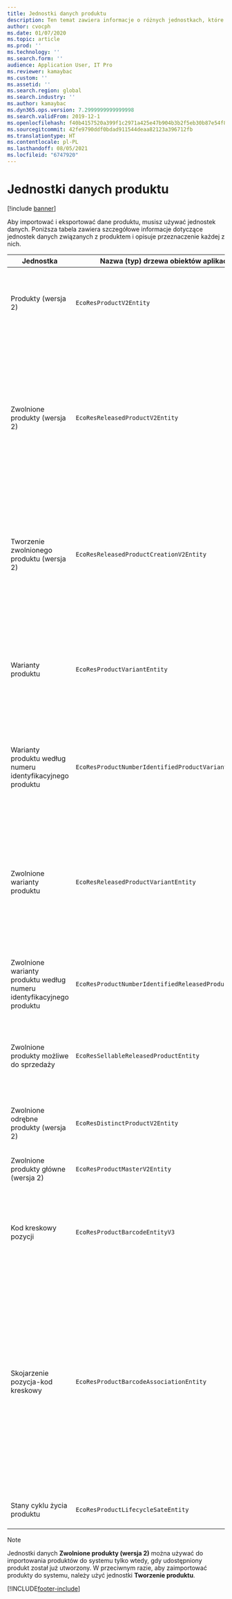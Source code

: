 ```yaml
---
title: Jednostki danych produktu
description: Ten temat zawiera informacje o różnych jednostkach, które mogą być używane do importowania i eksportowania danych produktu.
author: cvocph
ms.date: 01/07/2020
ms.topic: article
ms.prod: ''
ms.technology: ''
ms.search.form: ''
audience: Application User, IT Pro
ms.reviewer: kamaybac
ms.custom: ''
ms.assetid: ''
ms.search.region: global
ms.search.industry: ''
ms.author: kamaybac
ms.dyn365.ops.version: 7.2999999999999998
ms.search.validFrom: 2019-12-1
ms.openlocfilehash: f40b4157520a399f1c2971a425e47b904b3b2f5eb30b87e54f8b810647bcdaeb
ms.sourcegitcommit: 42fe9790ddf0bdad911544deaa82123a396712fb
ms.translationtype: HT
ms.contentlocale: pl-PL
ms.lasthandoff: 08/05/2021
ms.locfileid: "6747920"
---
```

# <a name="product-data-entities"></a>Jednostki danych produktu

[!include [banner](../includes/banner.md)]

Aby importować i eksportować dane produktu, musisz używać jednostek danych. Poniższa tabela zawiera szczegółowe informacje dotyczące jednostek danych związanych z produktem i opisuje przeznaczenie każdej z nich.

| Jednostka | Nazwa (typ) drzewa obiektów aplikacji (AOT) | Notatki |
|--------|-------------------------------------------|-------|
| Produkty (wersja 2) | `EcoResProductV2Entity` | Ta jednostka jest używana do importowania i eksportowania produktów udostępnionych: odrębnych produktów i produktów głównych. Pozwala na aktualizacje. Nie obsługuje operacji SQL opartych na zestawie. Jest włączona dla protokołu Open Data Protocol (OData). |
| Zwolnione produkty (wersja 2) | `EcoResReleasedProductV2Entity` | Ta jednostka jest używana do importowania i eksportowania zwolnionych produktów udostępnionych: odrębnych produktów i produktów głównych. Pozwala na aktualizacje. Wymaga, aby udostępniony produkt został już utworzony. Po zaimportowaniu nowego zwolnionego produktu następuje zwolnienie produktu udostępnionego. Istnieją również oddzielne jednostki, które mogą być używane do importowania i eksportowania zwolnionych produktów głównych oraz zwolnionych odrębnych wariantów. Ta jednostka nie obsługuje operacji SQL na podstawie zestawu ani operacji usuwania. Jest włączona dla protokołu OData. |
| Tworzenie zwolnionego produktu (wersja 2) | `EcoResReleasedProductCreationV2Entity` | Ta jednostka jest używana do importowania produktów udostępnionych i produktów zwolnionych w jednym kroku. Mimo że obsługuje ona operacje eksportu, to użycie nie jest zalecane, ponieważ celem jednostki jest tworzenie produktu. Nie obsługuje aktualizacji. Obsługuje ograniczony zestaw pól (pola, które są dostępne w oknie dialogowym tworzenia produktu). Nie obsługuje operacji SQL opartych na zestawie. Nie jest ujawniana za pośrednictwem protokołu OData. |
| Warianty produktu | `EcoResProductVariantEntity` | Ta jednostka jest używana do importowania i eksportowania udostępnionych wariantów produktu. Pozwala na aktualizacje. Wymaga, aby wartości wymiarów zostały już utworzone. Kluczem integracji jest produkt główny oraz wymiary produktu. Ta jednostka nie obsługuje operacji SQL opartych na zestawie. Jest włączona dla protokołu OData. Obsługuje operacje usuwania. Nie można jej rozszerzyć przez dodanie nowych wymiarów produktu. |
| Warianty produktu według numeru identyfikacyjnego produktu | `EcoResProductNumberIdentifiedProductVariantEntity` | Ta jednostka jest używana do importowania i eksportowania udostępnionych wariantów produktu. Pozwala na aktualizacje. Wymaga, aby wartości wymiarów zostały już utworzone. Kluczem integracji jest numer produktu (a klucz integracji dla jednostki **Warianty produktu** jest produkt główny plus wymiary produktu). |
| Zwolnione warianty produktu | `EcoResReleasedProductVariantEntity` | Ta jednostka jest używana do importowania i eksportowania zwolnionych wariantów produktu. Pozwala na aktualizacje. Wymaga, aby udostępnione warianty produktu zostały już utworzone. Po zaimportowaniu nowego zwolnionego wariantu produktu następuje zwolnienie udostępnionego wariantu produktu. Ta jednostka nie obsługuje operacji SQL opartych na zestawie. Jest włączona dla protokołu OData. Mimo że obsługuje operacje usuwania, to użycie obecnie powoduje uszkodzenie danych z powodu usterki bieżącej platformy. Tej jednostki nie można rozszerzyć przez dodanie nowych wymiarów produktu. |
| Zwolnione warianty produktu według numeru identyfikacyjnego produktu | `EcoResProductNumberIdentifiedReleasedProductVariantEntity` | Ta jednostka przypomina jednostkę **Zwolnione warianty produktu**, ale kluczem integracji jest numer produktu, a nie produkt główny plus wymiary produktu. Można ją rozszerzyć przez dodanie nowych wymiarów produktu. |
| Zwolnione produkty możliwe do sprzedaży | `EcoResSellableReleasedProductEntity` | Ta jednostka jest używana do eksportowania tylko produktów, które można sprzedać. Produkty możliwe do sprzedaży to takie, które zawierają informacje wymagane w celu użycia w zamówieniu sprzedaży. Te same reguły mają zastosowanie podczas weryfikowania produktu przy użyciu funkcji **weryfikacji** na stronie **Zwolnione produkty**. |
| Zwolnione odrębne produkty (wersja 2) | `EcoResDistinctProductV2Entity` | Ta jednostka jest używana do eksportowania odrębnych produktów. Te odrębne produkty mogą być produktami, produktami podtypu i wariantami produktu. |
| Zwolnione produkty główne (wersja 2) | `EcoResProductMasterV2Entity` | Ta jednostka jest używana do importowania i eksportowania produktów głównych. Nie jest on włączona na potrzeby zarządzania danymi. |
| Kod kreskowy pozycji | `EcoResProductBarcodeEntityV3` | Ta jednostka jest używana do eksportowania produktów i kodów kreskowych. Ta jednostka nie zezwala na śledzenie zmian, aktualizowanie ani usuwanie. Aby można było skorzystać z funkcji śledzenia zmian, aktualizacji lub usuwania w postaci kodów kreskowych, należy skorzystać z **jednostki skojarzenie pozycja-kod kreskowy**. |
| Skojarzenie pozycja-kod kreskowy | `EcoResProductBarcodeAssociationEntity` | Ta jednostka jest używana do eksportowania produktów i kodów kreskowych. Umożliwia to śledzenie zmian, aktualizowanie i usuwanie. Aby można było skorzystać z tej jednostki, *udoskonalenia elementu funkcja — kod kreskowy* musi być włączony w module [Zarządzanie funkcjami ](../../fin-ops-core/fin-ops/get-started/feature-management/feature-management-overview.md). Jest to klucz jednostki `AssociationID`, który tworzy skojarzenie między kodem kreskowym a produktem. Aby można było dodać obsługę tego klucza, w `InventitemBarcodeAssociation`momencie włączenia funkcji tabela zostanie wypełniona dla istniejących kodów kreskowych towaru. Tabela jest wypełniana przy użyciu zadania wsadowego, a tabela kodów kreskowych zawiera dużą liczbę rekordów, co może zająć dużo czasu na wykonanie zadania wsadowego. Dlatego zalecamy zaplanowanie włączenia tej funkcji (i uruchomienie zadania wsadowego) w czasie odpowiadającym harmonogramowi biznesowemu. |
| Stany cyklu życia produktu | `EcoResProductLifecycleSateEntity` | Ta jednostka jest używana do importowania i eksportowania różnych stanów cyklu życia produktu, które można przypisać do produktu. |

> [!NOTE]
> Jednostki danych **Zwolnione produkty (wersja 2)** można używać do importowania produktów do systemu tylko wtedy, gdy udostępniony produkt został już utworzony. W przeciwnym razie, aby zaimportować produkty do systemu, należy użyć jednostki **Tworzenie produktu**.


[!INCLUDE[footer-include](../../includes/footer-banner.md)]
